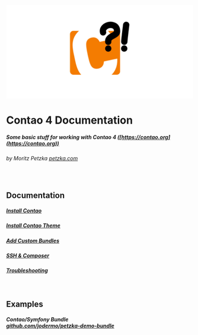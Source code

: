 ![GitHub Logo](./Images/contao_docs.jpg)

# Contao 4 Documentation
##### Some basic stuff for working with Contao 4 ([https://contao.org](https://contao.org))
###### by Moritz Petzka [petzka.com](https://petzka.com) 

<br>

## Documentation

##### [Install Contao](./Docs/contao_installation/README.md)

##### [Install Contao Theme](./Docs/theme_installation/README.md)

##### [Add Custom Bundles](./Docs/bundle_installation/README.md)

##### [SSH & Composer](./Docs/ssh_composer/README.md)

##### [Troubleshooting](./Docs/troubleshooting/README.md)

<br>

## Examples

##### Contao/Symfony Bundle <br> [github.com/jodermo/petzka-demo-bundle](https://github.com/jodermo/petzka-demo-bundle)
